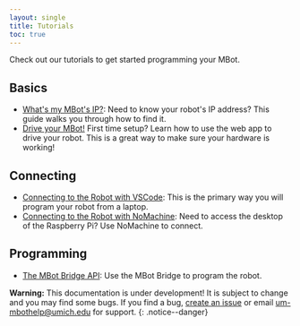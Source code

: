 ```yaml
---
layout: single
title: Tutorials
toc: true
---
```


Check out our tutorials to get started programming your MBot.

## Basics

* [What's my MBot's IP?](/docs/tutorials/get-ip): Need to know your robot's IP address? This guide walks you through how to find it.
* [Drive your MBot!](/docs/tutorials/drive) First time setup? Learn how to use the web app to drive your robot. This is a great way to make sure your hardware is working!

## Connecting

* [Connecting to the Robot with VSCode](/docs/tutorials/vscode): This is the primary way you will program your robot from a laptop.
* [Connecting to the Robot with NoMachine](/docs/tutorials/no-machine): Need to access the desktop of the Raspberry Pi? Use NoMachine to connect.

## Programming

* [The MBot Bridge API](/docs/tutorials/bridge): Use the MBot Bridge to program the robot.


**Warning:** This documentation is under development! It is subject to change and you may find some bugs. If you find a bug, [create an issue](https://github.com/michiganrobotics/mbot/issues/new) or email [um-mbothelp@umich.edu](mailto:um-mbothelp@umich.edu) for support.
{: .notice--danger}
